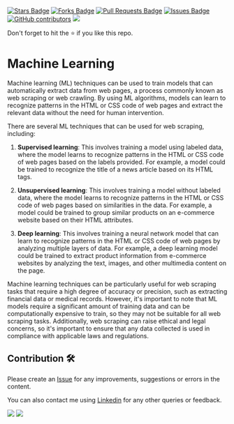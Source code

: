 <a href="https://github.com/drshahizan/special-topic-data-engineering/stargazers"><img src="https://img.shields.io/github/stars/drshahizan/special-topic-data-engineering" alt="Stars Badge"/></a>
<a href="https://github.com/drshahizan/special-topic-data-engineering/network/members"><img src="https://img.shields.io/github/forks/drshahizan/special-topic-data-engineering" alt="Forks Badge"/></a>
<a href="https://github.com/drshahizan/special-topic-data-engineering/pulls"><img src="https://img.shields.io/github/issues-pr/drshahizan/special-topic-data-engineering" alt="Pull Requests Badge"/></a>
<a href="https://github.com/drshahizan/special-topic-data-engineering/issues"><img src="https://img.shields.io/github/issues/drshahizan/special-topic-data-engineering" alt="Issues Badge"/></a>
<a href="https://github.com/drshahizan/special-topic-data-engineering/graphs/contributors"><img alt="GitHub contributors" src="https://img.shields.io/github/contributors/drshahizan/special-topic-data-engineering?color=2b9348"></a>
![](https://visitor-badge.glitch.me/badge?page_id=drshahizan/special-topic-data-engineering)

Don't forget to hit the :star: if you like this repo.

# Machine Learning
Machine learning (ML) techniques can be used to train models that can automatically extract data from web pages, a process commonly known as web scraping or web crawling. By using ML algorithms, models can learn to recognize patterns in the HTML or CSS code of web pages and extract the relevant data without the need for human intervention.

There are several ML techniques that can be used for web scraping, including:

1. **Supervised learning**: This involves training a model using labeled data, where the model learns to recognize patterns in the HTML or CSS code of web pages based on the labels provided. For example, a model could be trained to recognize the title of a news article based on its HTML tags.

2. **Unsupervised learning**: This involves training a model without labeled data, where the model learns to recognize patterns in the HTML or CSS code of web pages based on similarities in the data. For example, a model could be trained to group similar products on an e-commerce website based on their HTML attributes.

3. **Deep learning**: This involves training a neural network model that can learn to recognize patterns in the HTML or CSS code of web pages by analyzing multiple layers of data. For example, a deep learning model could be trained to extract product information from e-commerce websites by analyzing the text, images, and other multimedia content on the page.

Machine learning techniques can be particularly useful for web scraping tasks that require a high degree of accuracy or precision, such as extracting financial data or medical records. However, it's important to note that ML models require a significant amount of training data and can be computationally expensive to train, so they may not be suitable for all web scraping tasks. Additionally, web scraping can raise ethical and legal concerns, so it's important to ensure that any data collected is used in compliance with applicable laws and regulations.

## Contribution 🛠️
Please create an [Issue](https://github.com/drshahizan/special-topic-data-engineering/issues) for any improvements, suggestions or errors in the content.

You can also contact me using [Linkedin](https://www.linkedin.com/in/drshahizan/) for any other queries or feedback.

![](https://komarev.com/ghpvc/?username=drshahizan&label=Views&color=0e75b6&style=flat)
![](https://hit.yhype.me/github/profile?user_id=81284918)


